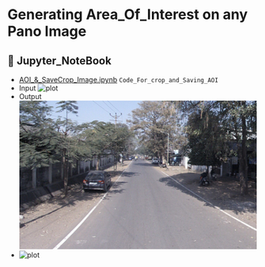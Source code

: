 # Generating Area_Of_Interest on any Pano Image 

## :open_file_folder: Jupyter_NoteBook

- [AOI_&_SaveCrop_Image.ipynb](https://github.com/AbirKhan96/Area_Of_Interest/blob/main/AOI_%26_SaveCrop_Image.ipynb) ```Code_For_crop_and_Saving_AOI```
- Input
  ![plot](https://github.com/AbirKhan96/Area_Of_Interest/blob/main/Images/Track_A-Sphere-16.jpg)
- Output
  ![plot](https://github.com/AbirKhan96/Area_Of_Interest/blob/main/Images/1.jpg)
- ![plot](https://github.com/AbirKhan96/SampleImages_AI-ML/blob/main/NEWTrack_A-Ladybug-1242.JPG)

